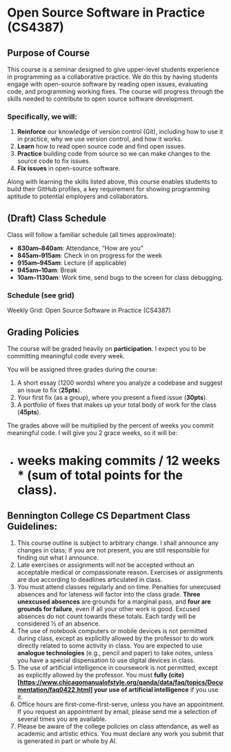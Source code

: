 # Open Source Software in Practice (CS4387)

## Purpose of Course
This course is a seminar designed to give upper-level students experience in programming as a collaborative practice. We do this by having students engage with open-source software by reading open issues, evaluating code, and programming working fixes. The course will progress through the skills needed to contribute to open source software development. 

### Specifically, we will:
1. **Reinforce** our knowledge of version control (Git), including how to use it in practice, why we use version control, and how it works.
2. **Learn** how to read open source code and find open issues.
3. **Practice** building code from source so we can make changes to the source code to fix issues.
4. **Fix issues** in open-source software.

Along with learning the skills listed above, this course enables students to build their GitHub profiles, a key requirement for showing programming aptitude to potential employers and collaborators.

## (Draft) Class Schedule
Class will follow a familiar schedule (all times approximate):
   - **830am–840am**: Attendance, “How are you”
   - **845am–915am**: Check in on progress for the week
   - **915am–945am**: Lecture (if applicable)
   - **945am–10am**: Break
   - **10am–1130am**: Work time, send bugs to the screen for class debugging.

### Schedule (see grid)
Weekly Grid: Open Source Software in Practice (CS4387)

## Grading Policies
The course will be graded heavily on **participation**. I expect you to be committing meaningful code every week.

You will be assigned three grades during the course:
1. A short essay (1200 words) where you analyze a codebase and suggest an issue to fix (**25pts**).
2. Your first fix (as a group), where you present a fixed issue (**30pts**).
3. A portfolio of fixes that makes up your total body of work for the class (**45pts**).

The grades above will be multiplied by the percent of weeks you commit meaningful code. I will give you 2 grace weeks, so it will be:
   - # weeks making commits / 12 weeks * (sum of total points for the class).

## Bennington College CS Department Class Guidelines:
1. This course outline is subject to arbitrary change. I shall announce any changes in class; if you are not present, you are still responsible for finding out what I announce.
2. Late exercises or assignments will not be accepted without an acceptable medical or compassionate reason. Exercises or assignments are due according to deadlines articulated in class.
3. You must attend classes regularly and on time. Penalties for unexcused absences and for lateness will factor into the class grade. **Three unexcused absences** are grounds for a marginal pass, and **four are grounds for failure**, even if all your other work is good. Excused absences do not count towards these totals. Each tardy will be considered ½ of an absence.
4. The use of notebook computers or mobile devices is not permitted during class, except as explicitly allowed by the professor to do work directly related to some activity in class. You are expected to use **analogue technologies** (e.g., pencil and paper) to take notes, unless you have a special dispensation to use digital devices in class.
5. The use of artificial intelligence in coursework is not permitted, except as explicitly allowed by the professor. You must **fully (cite)[https://www.chicagomanualofstyle.org/qanda/data/faq/topics/Documentation/faq0422.html] your use of artificial intelligence** if you use it.
6. Office hours are first-come-first-serve, unless you have an appointment. If you request an appointment by email, please send me a selection of several times you are available.
7. Please be aware of the college policies on class attendance, as well as academic and artistic ethics. You must declare any work you submit that is generated in part or whole by AI.
